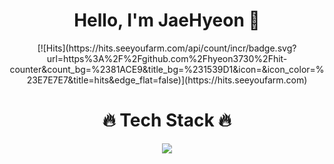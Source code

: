 # <div align="center">Hello, I'm JaeHyeon 👋</div>
<div align="center">[![Hits](https://hits.seeyoufarm.com/api/count/incr/badge.svg?url=https%3A%2F%2Fgithub.com%2Fhyeon3730%2Fhit-counter&count_bg=%2381ACE9&title_bg=%231539D1&icon=&icon_color=%23E7E7E7&title=hits&edge_flat=false)](https://hits.seeyoufarm.com)</div>

# <div align="center">🔥 Tech Stack 🔥</div>



<div align="center"> <img src="https://img.shields.io/badge/Python-3766AB?style=flat-square&logo=Python&logoColor=white"/></a> </div>

<!--
**hyeon3730/hyeon3730** is a ✨ _special_ ✨ repository because its `README.md` (this file) appears on your GitHub profile.

Here are some ideas to get you started:

- 🔭 I’m currently working on ...
- 🌱 I’m currently learning ...
- 👯 I’m looking to collaborate on ...
- 🤔 I’m looking for help with ...
- 💬 Ask me about ...
- 📫 How to reach me: ...
- 😄 Pronouns: ...
- ⚡ Fun fact: ...
-->
